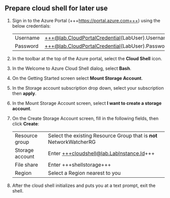## Prepare cloud shell for later use
1. Sign in to the Azure Portal (+++https://portal.azure.com+++) using the below credentials:

    |||
    |--|--|
    |Username|+++@lab.CloudPortalCredential(LabUser).Username+++|
    |Password|+++@lab.CloudPortalCredential(LabUser).Password+++|

1. In the toolbar at the top of the Azure portal, select the **Cloud Shell** icon.

1. In the Welcome to Azure Cloud Shell dialog, select **Bash**.

1. On the Getting Started screen select **Mount Storage Account**.

1. In the Storage account subscription drop down, select your subscription then **apply**.

1. In the Mount Storage Account screen, select **I want to create a storage account**.

1. On the Create Storage Account screen, fill in the following fields, then click **Create**:

    |||
    |--|--|
    |Resource group|Select the existing Resource Group that is **not** NetworkWatcherRG|
    |Storage account |Enter +++cloudshell@lab.LabInstance.Id+++|
    |File share |Enter +++shellstorage+++|
    |Region|Select a Region nearest to you|

1. After the cloud shell initializes and puts you at a text prompt, exit the shell.
